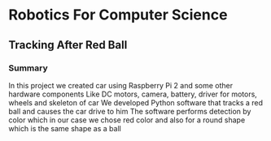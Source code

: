 # Robotics For Computer Science
## Tracking After Red Ball

### Summary

In this project we created car using Raspberry Pi 2 and some other hardware components
Like DC motors, camera, battery, driver for motors, wheels and skeleton of car
We developed Python software that tracks a red ball and causes the car drive to him
The software performs detection by color which in our case we chose red color and also for a round shape which is the same shape as a ball


